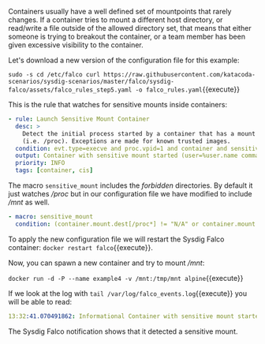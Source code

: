 Containers usually have a well defined set of mountpoints that rarely changes. If a container tries to mount a different host directory, or read/write a file outside of the allowed directory set, that means that either someone is trying to breakout the container, or a team member has been given excessive visibility to the container.

Let's download a new version of the configuration file for this example:

`sudo -s
cd /etc/falco
curl https://raw.githubusercontent.com/katacoda-scenarios/sysdig-scenarios/master/falco/sysdig-falco/assets/falco_rules_step5.yaml -o falco_rules.yaml`{{execute}}

This is the rule that watches for sensitive mounts inside containers:

```yaml
- rule: Launch Sensitive Mount Container
  desc: >
    Detect the initial process started by a container that has a mount from a sensitive host directory
    (i.e. /proc). Exceptions are made for known trusted images.
  condition: evt.type=execve and proc.vpid=1 and container and sensitive_mount and not trusted_containers
  output: Container with sensitive mount started (user=%user.name command=%proc.cmdline %container.info)
  priority: INFO
  tags: [container, cis]
```

The macro `sensitive_mount` includes the _forbidden_ directories. By default it just watches _/proc_ but in our configuration file we have modified to include _/mnt_ as well.

```yaml
- macro: sensitive_mount
  condition: (container.mount.dest[/proc*] != "N/A" or container.mount.dest[/mnt*] != "N/A")
```

To apply the new configuration file we will restart the Sysdig Falco container: `docker restart falco`{{execute}}.

Now, you can spawn a new container and try to mount _/mnt_:

`docker run -d -P --name example4 -v /mnt:/tmp/mnt alpine`{{execute}}

If we look at the log with `tail /var/log/falco_events.log`{{execute}} you will be able to read:

```yaml
13:32:41.070491862: Informational Container with sensitive mount started (user=root command=sh -g daemon off; example4 (id=c46fa3bf0651))
```

The Sysdig Falco notification shows that it detected a sensitive mount.
